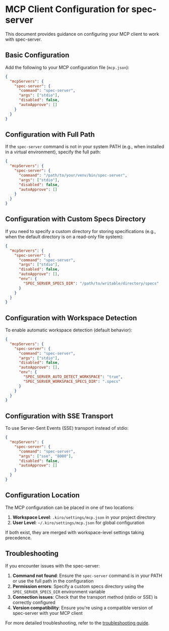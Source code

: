 # MCP Client Configuration for spec-server

This document provides guidance on configuring your MCP client to work with spec-server.

## Basic Configuration

Add the following to your MCP configuration file (`mcp.json`):

```json
{
  "mcpServers": {
    "spec-server": {
      "command": "spec-server",
      "args": ["stdio"],
      "disabled": false,
      "autoApprove": []
    }
  }
}
```

## Configuration with Full Path

If the `spec-server` command is not in your system PATH (e.g., when installed in a virtual environment), specify the full path:

```json
{
  "mcpServers": {
    "spec-server": {
      "command": "/path/to/your/venv/bin/spec-server",
      "args": ["stdio"],
      "disabled": false,
      "autoApprove": []
    }
  }
}
```

## Configuration with Custom Specs Directory

If you need to specify a custom directory for storing specifications (e.g., when the default directory is on a read-only file system):

```json
{
  "mcpServers": {
    "spec-server": {
      "command": "spec-server",
      "args": ["stdio"],
      "disabled": false,
      "autoApprove": [],
      "env": {
        "SPEC_SERVER_SPECS_DIR": "/path/to/writable/directory/specs"
      }
    }
  }
}
```

## Configuration with Workspace Detection

To enable automatic workspace detection (default behavior):

```json
{
  "mcpServers": {
    "spec-server": {
      "command": "spec-server",
      "args": ["stdio"],
      "disabled": false,
      "autoApprove": [],
      "env": {
        "SPEC_SERVER_AUTO_DETECT_WORKSPACE": "true",
        "SPEC_SERVER_WORKSPACE_SPECS_DIR": ".specs"
      }
    }
  }
}
```

## Configuration with SSE Transport

To use Server-Sent Events (SSE) transport instead of stdio:

```json
{
  "mcpServers": {
    "spec-server": {
      "command": "spec-server",
      "args": ["sse", "8000"],
      "disabled": false,
      "autoApprove": []
    }
  }
}
```

## Configuration Location

The MCP configuration can be placed in one of two locations:

1. **Workspace Level**: `.kiro/settings/mcp.json` in your project directory
2. **User Level**: `~/.kiro/settings/mcp.json` for global configuration

If both exist, they are merged with workspace-level settings taking precedence.

## Troubleshooting

If you encounter issues with the spec-server:

1. **Command not found**: Ensure the `spec-server` command is in your PATH or use the full path in the configuration
2. **Permission errors**: Specify a custom specs directory using the `SPEC_SERVER_SPECS_DIR` environment variable
3. **Connection issues**: Check that the transport method (stdio or SSE) is correctly configured
4. **Version compatibility**: Ensure you're using a compatible version of spec-server with your MCP client

For more detailed troubleshooting, refer to the [troubleshooting guide](troubleshooting.md).